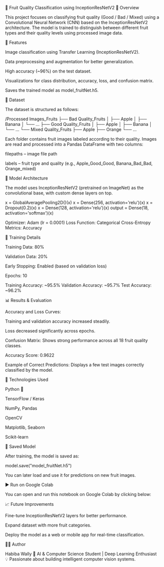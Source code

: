 🍎 Fruit Quality Classification using InceptionResNetV2
📘 Overview

This project focuses on classifying fruit quality (Good / Bad / Mixed) using a Convolutional Neural Network (CNN) based on the InceptionResNetV2 architecture.
The model is trained to distinguish between different fruit types and their quality levels using processed image data.

🚀 Features

Image classification using Transfer Learning (InceptionResNetV2).

Data preprocessing and augmentation for better generalization.

High accuracy (~96%) on the test dataset.

Visualizations for class distribution, accuracy, loss, and confusion matrix.

Saves the trained model as model_fruitNet.h5.

📂 Dataset

The dataset is structured as follows:

/Processed Images_Fruits
 ├── Bad Quality_Fruits
 │    ├── Apple
 │    ├── Banana
 │    └── ...
 ├── Good Quality_Fruits
 │    ├── Apple
 │    ├── Banana
 │    └── ...
 └── Mixed Quality_Fruits
      ├── Apple
      ├── Orange
      └── ...


Each folder contains fruit images labeled according to their quality.
Images are read and processed into a Pandas DataFrame with two columns:

filepaths – image file path

labels – fruit type and quality (e.g., Apple_Good_Good, Banana_Bad_Bad, Orange_mixed)

🧠 Model Architecture

The model uses InceptionResNetV2 (pretrained on ImageNet) as the convolutional base, with custom dense layers on top.

x = GlobalAveragePooling2D()(x)
x = Dense(256, activation='relu')(x)
x = Dropout(0.2)(x)
x = Dense(128, activation='relu')(x)
output = Dense(18, activation='softmax')(x)


Optimizer: Adam (lr = 0.0001)
Loss Function: Categorical Cross-Entropy
Metrics: Accuracy

🧩 Training Details

Training Data: 80%

Validation Data: 20%

Early Stopping: Enabled (based on validation loss)

Epochs: 10

Training Accuracy: ~95.5%
Validation Accuracy: ~95.7%
Test Accuracy: ~96.2%

📊 Results & Evaluation

Accuracy and Loss Curves:

Training and validation accuracy increased steadily.

Loss decreased significantly across epochs.

Confusion Matrix:
Shows strong performance across all 18 fruit quality classes.

Accuracy Score: 0.9622


Example of Correct Predictions:
Displays a few test images correctly classified by the model.

🧰 Technologies Used

Python 🐍

TensorFlow / Keras

NumPy, Pandas

OpenCV

Matplotlib, Seaborn

Scikit-learn

💾 Saved Model

After training, the model is saved as:

model.save("model_fruitNet.h5")


You can later load and use it for predictions on new fruit images.

▶️ Run on Google Colab

You can open and run this notebook on Google Colab by clicking below:


📈 Future Improvements

Fine-tune InceptionResNetV2 layers for better performance.

Expand dataset with more fruit categories.

Deploy the model as a web or mobile app for real-time classification.

👩‍💻 Author

Habiba Wally
📍 AI & Computer Science Student | Deep Learning Enthusiast
💡 Passionate about building intelligent computer vision systems.
